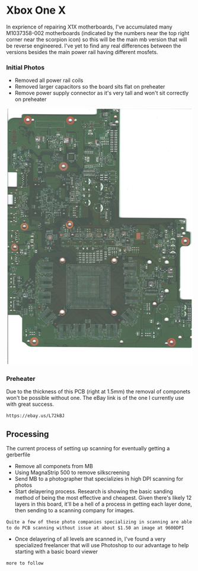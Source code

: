 # Xbox One X

In exprience of repairing X1X motherboards, I've accumulated many M1037358-002 motherboards (indicated by the numbers near the top right corner near the scorpion icon) so this will be the main mb version that will be reverse engineered. I've yet to find any real differences between the versions besides the main power rail having different mosfets.

### Initial Photos

* Removed all power rail coils
* Removed larger capacitors so the board sits flat on preheater
* Remove power supply connector as it's very tall and won't sit correctly on preheater

![](images/002-Front.jpeg)

### Preheater

Due to the thickness of this PCB (right at 1.5mm) the removal of componets won't be possible without one. The eBay link is of the one I currently use with great success.

```
https://ebay.us/L72kBJ
```

## Processing

The current process of setting up scanning for eventually getting a gerberfile

* Remove all componets from MB
* Using MagnaStrip 500 to remove silkscreening
* Send MB to a photographer that specializies in high DPI scanning for photos 
* Start delayering process. Research is showing the basic sanding method of being the most effective and cheapest. Given there's likely 12 layers in this board, it'll be a hell of a process in getting each layer done, then sending to a scanning company for images.
```
Quite a few of these photo companies specializing in scanning are able to do PCB scanning without issue at about $1.50 an image at 9600DPI
```
* Once delayering of all levels are scanned in, I've found a very specialized freelancer that will use Photoshop to our advantage to help starting with a basic board viewer 
```
more to follow
```